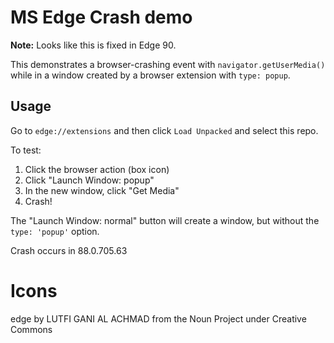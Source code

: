 # MS Edge Crash demo

**Note:** Looks like this is fixed in Edge 90.

This demonstrates a browser-crashing event with `navigator.getUserMedia()` while in a window created by a browser extension with `type: popup`.

## Usage

Go to `edge://extensions` and then click `Load Unpacked` and select this repo.

To test:

1. Click the browser action (box icon)
1. Click "Launch Window: popup"
1. In the new window, click "Get Media"
1. Crash!

The "Launch Window: normal" button will create a window, but without the `type: 'popup'` option.

Crash occurs in 88.0.705.63

# Icons

edge by LUTFI GANI AL ACHMAD from the Noun Project under Creative Commons
